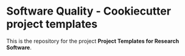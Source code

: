# Software Quality - Cookiecutter project templates

This is the repository for the project **Project Templates for Research Software**.
